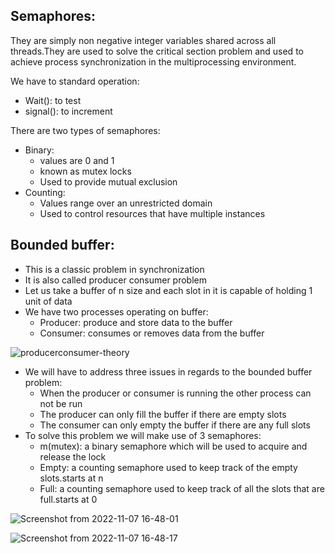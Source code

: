 ## Semaphores:
They are simply non negative integer variables shared across all threads.They are used to solve the critical section problem and used to achieve process synchronization in the multiprocessing environment.

We have to standard operation:
* Wait(): to test
* signal(): to increment

There are two types of semaphores:
* Binary:
  - values are 0 and 1
  - known as mutex locks
  - Used to provide mutual exclusion
* Counting:
  - Values range over an unrestricted domain
  - Used to control resources that have multiple instances

## Bounded buffer:
* This is a classic problem in synchronization
* It is also called producer consumer problem
* Let us take a buffer of n size and each slot in it is capable of holding 1 unit of data
* We have two processes operating on buffer:
  - Producer: produce and store data to the buffer
  - Consumer: consumes or removes data from the buffer

![producerconsumer-theory](https://user-images.githubusercontent.com/110168104/200483299-3f9efba0-490b-4b74-b790-b6035131518c.jpeg)

* We will have to address three issues in regards to the bounded buffer problem:
  - When the producer or consumer is running the other process can not be run
  - The producer can only fill the buffer if there are empty slots
  - The consumer can only empty the buffer if there are any full slots
* To solve this problem we will make use of 3 semaphores:
  - m(mutex): a binary semaphore which will be used to acquire and release the lock 
  - Empty: a counting semaphore used to keep track of the empty slots.starts at n
  - Full: a counting semaphore used to keep track of all the slots that are full.starts at 0


![Screenshot from 2022-11-07 16-48-01](https://user-images.githubusercontent.com/110168104/200297676-6b330238-9b2a-4ed1-ad10-c314a6cbb883.png)

![Screenshot from 2022-11-07 16-48-17](https://user-images.githubusercontent.com/110168104/200297793-b34f09a3-b5cb-4367-888f-85b88ad0c98d.png)


